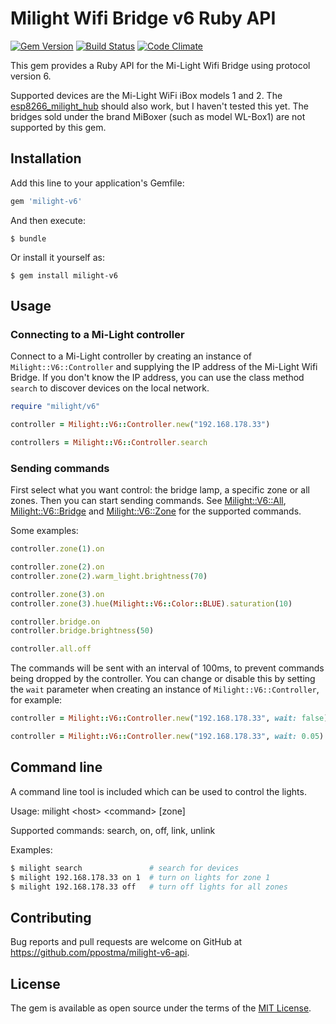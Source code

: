 # Milight Wifi Bridge v6 Ruby API

[![Gem Version](https://badge.fury.io/rb/milight-v6.svg)](https://badge.fury.io/rb/milight-v6)
[![Build Status](https://github.com/ppostma/milight-v6-api/actions/workflows/test.yml/badge.svg)](https://github.com/ppostma/milight-v6-api/actions)
[![Code Climate](https://codeclimate.com/github/ppostma/milight-v6-api/badges/gpa.svg)](https://codeclimate.com/github/ppostma/milight-v6-api)

This gem provides a Ruby API for the Mi-Light Wifi Bridge using protocol version 6.

Supported devices are the Mi-Light WiFi iBox models 1 and 2. The [esp8266_milight_hub](https://github.com/sidoh/esp8266_milight_hub) should also work, but I haven't tested this yet.
The bridges sold under the brand MiBoxer (such as model WL-Box1) are not supported by this gem.

## Installation

Add this line to your application's Gemfile:

```ruby
gem 'milight-v6'
```

And then execute:

    $ bundle

Or install it yourself as:

    $ gem install milight-v6

## Usage

### Connecting to a Mi-Light controller

Connect to a Mi-Light controller by creating an instance of `Milight::V6::Controller` and supplying the IP address of the Mi-Light Wifi Bridge. If you don't know the IP address, you can use the class method `search` to discover devices on the local network.

```ruby
require "milight/v6"

controller = Milight::V6::Controller.new("192.168.178.33")

controllers = Milight::V6::Controller.search
```

### Sending commands

First select what you want control: the bridge lamp, a specific zone or all zones. Then you can start sending commands. See [Milight::V6::All](lib/milight/v6/all.rb), [Milight::V6::Bridge](lib/milight/v6/bridge.rb) and [Milight::V6::Zone](lib/milight/v6/zone.rb) for the supported commands.

Some examples:

```ruby
controller.zone(1).on

controller.zone(2).on
controller.zone(2).warm_light.brightness(70)

controller.zone(3).on
controller.zone(3).hue(Milight::V6::Color::BLUE).saturation(10)

controller.bridge.on
controller.bridge.brightness(50)

controller.all.off
```

The commands will be sent with an interval of 100ms, to prevent commands being dropped by the controller. You can change or disable this by setting the `wait` parameter when creating an instance of `Milight::V6::Controller`, for example:

```ruby
controller = Milight::V6::Controller.new("192.168.178.33", wait: false)  # don't delay commands

controller = Milight::V6::Controller.new("192.168.178.33", wait: 0.05)   # delay commands for 50 ms
```

## Command line

A command line tool is included which can be used to control the lights.

Usage: milight &lt;host&gt; &lt;command&gt; [zone]

Supported commands: search, on, off, link, unlink

Examples:

```bash
$ milight search               # search for devices
$ milight 192.168.178.33 on 1  # turn on lights for zone 1
$ milight 192.168.178.33 off   # turn off lights for all zones
```

## Contributing

Bug reports and pull requests are welcome on GitHub at https://github.com/ppostma/milight-v6-api.

## License

The gem is available as open source under the terms of the [MIT License](https://opensource.org/licenses/MIT).
